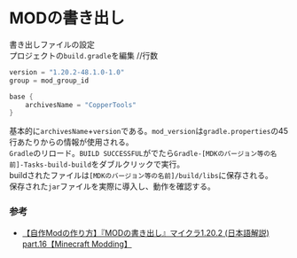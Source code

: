 # MODの書き出し

書き出しファイルの設定  
プロジェクトの`build.gradle`を編集 //行数  
```gradle
version = "1.20.2-48.1.0-1.0"
group = mod_group_id

base {
    archivesName = "CopperTools"
}
```
基本的に`archivesName`+`version`である。`mod_version`は`gradle.properties`の45行あたりからの情報が使用される。  
`Gradle`のリロード。`BUILD SUCCESSFUL`がでたら`Gradle-[MDKのバージョン等の名前]-Tasks-build-build`をダブルクリックで実行。  
buildされたファイルは`[MDKのバージョン等の名前]/build/libs`に保存される。  
保存された`jar`ファイルを実際に導入し、動作を確認する。

### 参考
* [【自作Modの作り方】『MODの書き出し』マイクラ1.20.2 (日本語解説) part.16【Minecraft Modding】](https://youtu.be/cWL8cTTRcp0?si=McrbJXxEULOwlYPp)